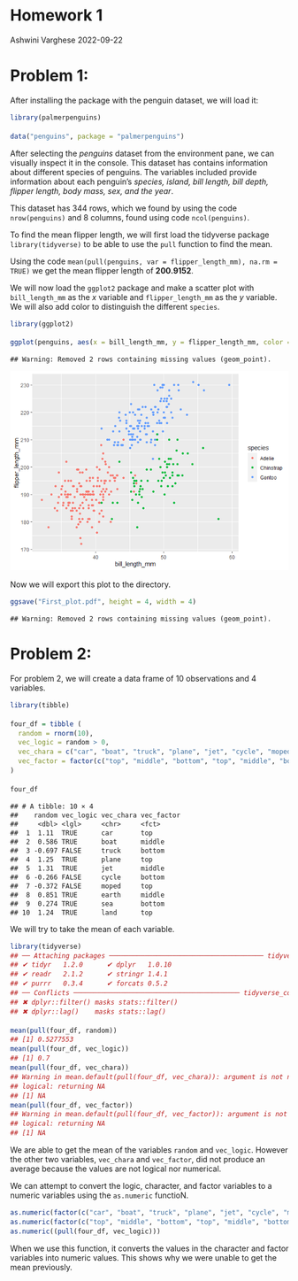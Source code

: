 Homework 1
================
Ashwini Varghese
2022-09-22

# Problem 1:

After installing the package with the penguin dataset, we will load it:

``` r
library(palmerpenguins)

data("penguins", package = "palmerpenguins")
```

After selecting the *penguins* dataset from the environment pane, we can
visually inspect it in the console. This dataset has contains
information about different species of penguins. The variables included
provide information about each penguin’s *species, island, bill length,
bill depth, flipper length, body mass, sex, and the year*.

This dataset has 344 rows, which we found by using the code
`nrow(penguins)` and 8 columns, found using code `ncol(penguins)`.

To find the mean flipper length, we will first load the tidyverse
package `library(tidyverse)` to be able to use the `pull` function to
find the mean.

Using the code
`mean(pull(penguins, var = flipper_length_mm), na.rm = TRUE)` we get the
mean flipper length of **200.9152**.

We will now load the `ggplot2` package and make a scatter plot with
`bill_length_mm` as the *x* variable and `flipper_length_mm` as the *y*
variable. We will also add color to distinguish the different `species`.

``` r
library(ggplot2)

ggplot(penguins, aes(x = bill_length_mm, y = flipper_length_mm, color = species)) + geom_point()
```

    ## Warning: Removed 2 rows containing missing values (geom_point).

![](p8105_hw1_amv2204_files/figure-gfm/second_block-1.png)<!-- -->

Now we will export this plot to the directory.

``` r
ggsave("First_plot.pdf", height = 4, width = 4)
```

    ## Warning: Removed 2 rows containing missing values (geom_point).

# Problem 2:

For problem 2, we will create a data frame of 10 observations and 4
variables.

``` r
library(tibble)

four_df = tibble (
  random = rnorm(10),
  vec_logic = random > 0,
  vec_chara = c("car", "boat", "truck", "plane", "jet", "cycle", "moped", "earth", "sea", "land"),
  vec_factor = factor(c("top", "middle", "bottom", "top", "middle", "bottom", "top", "middle", "bottom", "top"))
)

four_df
```

    ## # A tibble: 10 × 4
    ##    random vec_logic vec_chara vec_factor
    ##     <dbl> <lgl>     <chr>     <fct>     
    ##  1  1.11  TRUE      car       top       
    ##  2  0.586 TRUE      boat      middle    
    ##  3 -0.697 FALSE     truck     bottom    
    ##  4  1.25  TRUE      plane     top       
    ##  5  1.31  TRUE      jet       middle    
    ##  6 -0.266 FALSE     cycle     bottom    
    ##  7 -0.372 FALSE     moped     top       
    ##  8  0.851 TRUE      earth     middle    
    ##  9  0.274 TRUE      sea       bottom    
    ## 10  1.24  TRUE      land      top

We will try to take the mean of each variable.

``` r
library(tidyverse)
## ── Attaching packages ─────────────────────────────────────── tidyverse 1.3.2 ──
## ✔ tidyr   1.2.0      ✔ dplyr   1.0.10
## ✔ readr   2.1.2      ✔ stringr 1.4.1 
## ✔ purrr   0.3.4      ✔ forcats 0.5.2 
## ── Conflicts ────────────────────────────────────────── tidyverse_conflicts() ──
## ✖ dplyr::filter() masks stats::filter()
## ✖ dplyr::lag()    masks stats::lag()

mean(pull(four_df, random))
## [1] 0.5277553
mean(pull(four_df, vec_logic))
## [1] 0.7
mean(pull(four_df, vec_chara))
## Warning in mean.default(pull(four_df, vec_chara)): argument is not numeric or
## logical: returning NA
## [1] NA
mean(pull(four_df, vec_factor))
## Warning in mean.default(pull(four_df, vec_factor)): argument is not numeric or
## logical: returning NA
## [1] NA
```

We are able to get the mean of the variables `random` and `vec_logic`.
However the other two variables, `vec_chara` and `vec_factor`, did not
produce an average because the values are not logical nor numerical.

We can attempt to convert the logic, character, and factor variables to
a numeric variables using the `as.numeric` functioN.

``` r
as.numeric(factor(c("car", "boat", "truck", "plane", "jet", "cycle", "moped", "earth", "sea", "land")))
as.numeric(factor(c("top", "middle", "bottom", "top", "middle", "bottom", "top", "middle", "bottom", "top")))
as.numeric((pull(four_df, vec_logic)))
```

When we use this function, it converts the values in the character and
factor variables into numeric values. This shows why we were unable to
get the mean previously.

